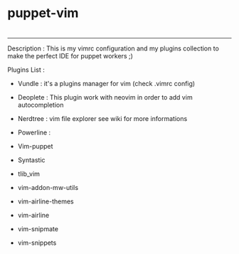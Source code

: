 # puppet-vim
#
---
Description : 
This is my vimrc configuration and my plugins collection to make the perfect IDE for puppet workers ;)

Plugins List : 

- Vundle : it's a plugins manager for vim (check .vimrc config)
- Deoplete : This plugin work with neovim in order to add vim autocompletion
- Nerdtree : vim file explorer see wiki for more informations

- Powerline : 
- Vim-puppet
- Syntastic
- tlib_vim
- vim-addon-mw-utils
- vim-airline-themes
- vim-airline
- vim-snipmate
- vim-snippets 
